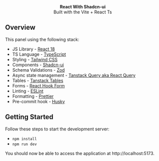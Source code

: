 <div align="center">
  <strong>React With Shadcn-ui</strong>
  </div>
  <div align="center">
  Built with the Vite + React Ts
  </div>
</div>

## Overview

This panel using the following stack:

- JS Library - [React 18](https://react.dev/)
- TS Language - [TypeScript](https://www.typescriptlang.org)
- Styling - [Tailwind CSS](https://tailwindcss.com)
- Components - [Shadcn-ui](https://ui.shadcn.com)
- Schema Validations - [Zod](https://zod.dev)
- Async state management - [Tanstack Query aka React Query](https://tanstack.com/query/latest/docs/framework/react/overview)
- Tables - [Tanstack Tables](https://ui.shadcn.com/docs/components/data-table)
- Forms - [React Hook Form](https://ui.shadcn.com/docs/components/form)
- Linting - [ESLint](https://eslint.org)
- Formatting - [Prettier](https://prettier.io)
- Pre-commit hook - [Husky](https://typicode.github.io/husky/)

## Getting Started

Follow these steps to start the development server:

- `npm install`
- `npm run dev`

You should now be able to access the application at http://localhost:5173.
